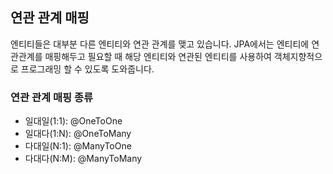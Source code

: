 ## 연관 관계 매핑
엔티티들은 대부분 다른 엔티티와 연관 관계를 맺고 있습니다. JPA에서는 엔티티에 연관관계를 매핑해두고 필요할 때 
해당 엔티티와 연관된 엔티티를 사용하여 객체지향적으로 프로그래밍 할 수 있도록 도와줍니다.
<br/>
### 연관 관계 매핑 종류
+ 일대일(1:1): @OneToOne
+ 일대다(1:N): @OneToMany
+ 다대일(N:1): @ManyToOne
+ 다대다(N:M): @ManyToMany






